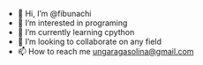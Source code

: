 - 👋 Hi, I’m @fibunachi
- 👀 I’m interested in programing
- 🌱 I’m currently learning cpython
- 💞️ I’m looking to collaborate on any field
- 📫 How to reach me ungaragasolina@gmail.com
<!---
fibunachi/fibunachi is a ✨ special ✨ repository because its `README.md` (this file) appears on your GitHub profile.
You can click the Preview link to take a look at your changes.
--->
